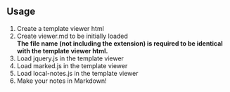 ## Usage

1. Create a template viewer html
2. Create viewer.md to be initially loaded  
   **The file name (not including the extension) is required to be identical with the template viewer html.**
3. Load jquery.js in the template viewer
4. Load marked.js in the template viewer
5. Load local-notes.js in the template viewer
6. Make your notes in Markdown!
